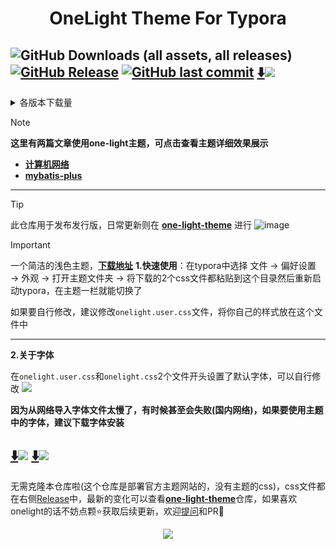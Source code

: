 <h1 align='center'>OneLight Theme For Typora</h1>

![GitHub Downloads (all assets, all releases)](https://img.shields.io/github/downloads/caolib/typora-onelight-theme/total?labelColor=white&color=blue)
[![GitHub Release](https://img.shields.io/github/v/release/caolib/one-light-theme?labelColor=blue&color=red)](https://github.com/caolib/typora-onelight-theme/releases)
[![GitHub last commit](https://img.shields.io/github/last-commit/caolib/one-light-theme?labelColor=white&color=blue)](https://github.com/caolib/one-light-theme/activity)
[⬇️![](https://img.shields.io/badge/点击下载最新-white)](https://github.com/caolib/typora-onelight-theme/releases/latest/download/onelight.zip)
---

<details>
  <summary>各版本下载量</summary>
  <img src="https://img.shields.io/github/downloads/caolib/typora-onelight-theme/v0.2.3/total"></br> 
  <img src="https://img.shields.io/github/downloads/caolib/typora-onelight-theme/v0.2.2/total"/></br>
  <img src="https://img.shields.io/github/downloads/caolib/typora-onelight-theme/v0.2.1/total"/></br>
  <img src="https://img.shields.io/github/downloads/caolib/typora-onelight-theme/v0.1.0/total"/></br>
  <img src="https://img.shields.io/github/downloads/caolib/typora-onelight-theme/v0.0.6/total"/></br>
  <img src="https://img.shields.io/github/downloads/caolib/typora-onelight-theme/v0.0.5/total"/></br>
</details>

> [!note]
> **这里有两篇文章使用one-light主题，可点击查看主题详细效果展示**
> - **[计算机网络](https://bin-sites.pages.dev/net/计算机网络)**
> - **[mybatis-plus](https://bin-sites.pages.dev/mp)**

---


> [!tip]
> 此仓库用于发布发行版，日常更新则在 [**one-light-theme**](https://github.com/caolib/one-light-theme) 进行
![image](https://github.com/user-attachments/assets/d56a5c27-7b81-45f9-84cb-8b91df92eba9)

> [!important]
> 一个简洁的浅色主题，**[下载地址](https://github.com/caolib/theme.typora.io/releases)**
> **1.快速使用**：在typora中选择 文件 → 偏好设置 → 外观 → 打开主题文件夹 → 将下载的2个css文件都粘贴到这个目录然后重新启动typora，在主题一栏就能切换了
> 
> 如果要自行修改，建议修改`onelight.user.css`文件，将你自己的样式放在这个文件中
>
> ---
> 
> **2.关于字体**
> 
> 在`onelight.user.css`和`onelight.css`2个文件开头设置了默认字体，可以自行修改
> ![](https://github.com/user-attachments/assets/ab75260f-cff0-43b7-b8e5-dfea38e8525c)
> 
> **因为从网络导入字体文件太慢了，有时候甚至会失败(国内网络)，如果要使用主题中的字体，建议下载字体安装**
> 
> [⬇️![](https://img.shields.io/badge/下载CascadiaCode字体-white)](https://clb-cdn.pages.dev/fonts/CascadiaCode.ttf)
> [⬇️![](https://img.shields.io/badge/下载喵字果汁体-white)](https://clb-cdn.pages.dev/fonts/MiaoZi-GuoZhiTi.ttf)
> ---
> 无需克隆本仓库啦(这个仓库是部署官方主题网站的，没有主题的css)，css文件都在右侧[Release](https://github.com/caolib/theme.typora.io/releases)中，最新的变化可以查看[**one-light-theme**](https://github.com/caolib/one-light-theme)仓库，如果喜欢onelight的话不妨点颗⭐获取后续更新，欢迎[提问](https://github.com/caolib/typora-onelight-theme/issues)和PR👏

<div align=center>
  <img src="https://counter.seku.su/cmoe?name=caolib&theme=r34"/>
</div>
